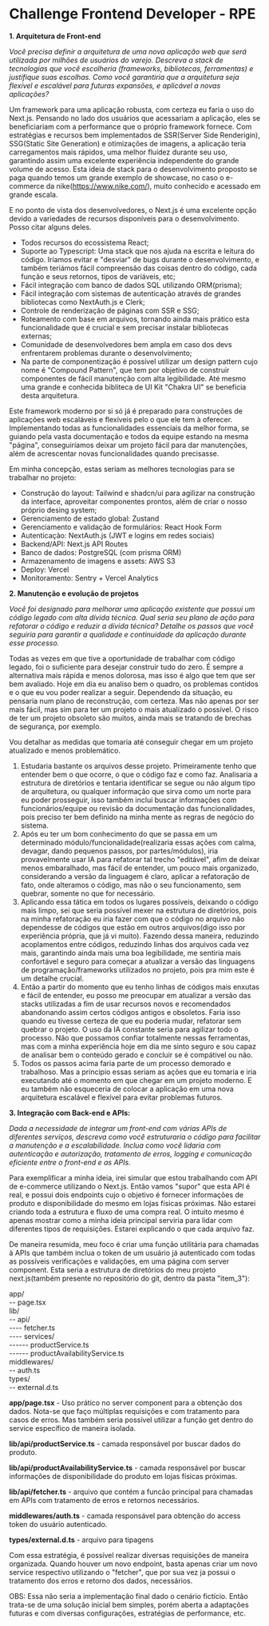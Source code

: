 # Challenge Frontend Developer - RPE

**1. Arquitetura de Front-end**

*Você precisa definir a arquitetura de uma nova aplicação web que será 
utilizada por milhões de usuários do varejo. Descreva a stack de 
tecnologias que você escolheria (frameworks, bibliotecas, ferramentas) e 
justifique suas escolhas. Como você garantiria que a arquitetura seja 
flexível e escalável para futuras expansões, e aplicável a novas 
aplicações?*

Um framework para uma aplicação robusta, com certeza eu faria o uso do Next.js.
Pensando no lado dos usuários que acessariam a aplicação, eles se beneficiariam com a performance que o próprio framework fornece. Com estratégias e recursos bem implementados de SSR(Server Side Renderigin), SSG(Static Site Generation) e otimizações de imagens, a aplicação teria carregamentos mais rápidos, uma melhor fluídez durante seu uso, garantindo assim uma excelente experiência independente do grande volume de acesso. Esta ideia de stack para o desenvolvimento proposto se paga quando temos um grande exemplo de showcase, no caso o e-commerce da nike(https://www.nike.com/), muito conhecido e acessado em grande escala.

E no ponto de vista dos desenvolvedores, o Next.js é uma excelente opção devido a variedades de recursos disponíveis para o desenvolvimento. Posso citar alguns deles.
- Todos recursos do ecossistema React;
- Suporte ao Typescript: Uma stack que nos ajuda na escrita e leitura do código. Iríamos evitar e "desviar" de bugs durante o desenvolvimento, e também teriámos fácil compreensão das coisas dentro do código, cada função e seus retornos, tipos de variáveis, etc;
- Fácil integração com banco de dados SQL utilizando ORM(prisma);
- Fácil integração com sistemas de autenticação através de grandes bibliotecas como NextAuth.js e Clerk;
- Controle de renderização de páginas com SSR e SSG;
- Roteamento com base em arquivos, tornando ainda mais prático esta funcionalidade que é crucial e sem precisar instalar bibliotecas externas;
- Comunidade de desenvolvedores bem ampla em caso dos devs enfrentarem problemas durante o desenvolvimento;
- Na parte de componentização é possível utilizar um design pattern cujo nome é "Compound Pattern", que tem por objetivo de construir componentes de fácil manutenção com alta legibilidade. Até mesmo uma grande e conhecida bibliteca de UI Kit "Chakra UI" se beneficia desta arquitetura.

Este framework moderno por si só já é preparado para construções de aplicações web escaláveis e flexíveis pelo o que ele tem à oferecer. Implementando todas as funcionalidades essenciais da melhor forma, se guiando pela vasta documentação e todos da equipe estando na mesma "página", conseguiríamos deixar um projeto fácil para dar manutenções, além de acrescentar novas funcionalidades quando precisasse.

Em minha concepção, estas seriam as melhores tecnologias para se trabalhar no projeto:
- Construção do layout:	Tailwind e shadcn/ui para agilizar na construção da interface, aproveitar componentes prontos, além de criar o nosso próprio desing system;
- Gerenciamento de estado global:	Zustand
- Gerenciamento e validação de formulários:	React Hook Form
- Autenticação:	NextAuth.js (JWT e logins em redes sociais)
- Backend/API: Next.js API Routes
- Banco de dados: PostgreSQL (com prisma ORM)
- Armazenamento de imagens e assets: AWS S3
- Deploy: Vercel
- Monitoramento:	Sentry + Vercel Analytics

**2. Manutenção e evolução de projetos**

*Você foi designado para melhorar uma aplicação existente que possui um 
código legado com alta dívida técnica. Qual seria seu plano de ação para 
refatorar o código e reduzir a dívida técnica? Detalhe os passos que você 
seguiria para garantir a qualidade e continuidade da aplicação durante esse 
processo.*

Todas as vezes em que tive a oportunidade de trabalhar com código legado, foi o suficiente para desejar construir tudo do zero. É sempre a alternativa mais rápida e menos dolorosa, mas isso é algo que tem que ser bem avaliado. Hoje em dia eu analiso bem o quadro, os problemas contidos e o que eu vou poder realizar a seguir. Dependendo da situação, eu pensaria num plano de reconstrução, com certeza. Mas não apenas por ser mais fácil, mas sim para ter um projeto o mais atualizado o possível. O risco de ter um projeto obsoleto são muitos, ainda mais se tratando de brechas de segurança, por exemplo. 

Vou detalhar as medidas que tomaria até conseguir chegar em um projeto atualizado e menos problemático.
1. Estudaria bastante os arquivos desse projeto. Primeiramente tenho que entender bem o que ocorre, o que o código faz e como faz. Analisaria a estrutura de diretórios e tentaria identificar se segue ou não algum tipo de arquitetura, ou qualquer informação que sirva como um norte para eu poder prosseguir, isso também inclui buscar informações com funcionários/equipe ou revisão da documentação das funcionalidades, pois preciso ter bem definido na minha mente as regras de negócio do sistema.
2. Após eu ter um bom conhecimento do que se passa em um determinado módulo/funcionalidade(realizaria essas ações com calma, devagar, dando pequenos passos, por partes/módulos), iria provavelmente usar IA para refatorar tal trecho "editável", afim de deixar menos embaralhado, mas fácil de entender, um pouco mais organizado, considerando a versão da linguagem é claro, aplicar a refatoração de fato, onde alteramos o código, mas não o seu funcionamento, sem quebrar, somente no que for necessário. 
3. Aplicando essa tática em todos os lugares possíveis, deixando o código mais limpo, sei que seria possível mexer na estrutura de diretórios, pois na minha refatoração eu iria fazer com que o código no arquivo não dependesse de códigos que estão em outros arquivos(digo isso por experiência própria, que já vi muito). Fazendo dessa maneira, reduzindo acoplamentos entre códigos, reduzindo linhas dos arquivos cada vez mais, garantindo ainda mais uma boa legibilidade, me sentiria mais confortável e seguro para começar a atualizar a versão das linguagens de programação/frameworks utilizados no projeto, pois pra mim este é um detalhe crucial.
4. Então a partir do momento que eu tenho linhas de códigos mais enxutas e fácil de entender, eu posso me preocupar em atualizar a versão das stacks utilizadas a fim de usar recursos novos e recomendados abandonando assim certos códigos antigos e obsoletos. Faria isso quando eu tivesse certeza de que eu poderia mudar, refatorar sem quebrar o projeto. O uso da IA constante seria para agilizar todo o processo. Não que possamos confiar totalmente nessas ferramentas, mas com a minha experiência hoje em dia me sinto seguro e sou capaz de analisar bem o conteúdo gerado e concluir se é compátivel ou não.
5. Todos os passos acima faria parte de um processo demorado e trabalhoso. Mas a príncipio essas seriam as ações que eu tomaria e iria executando até o momento em que chegar em um projeto moderno. E eu também não esqueceria de colocar a aplicação em uma nova arquitetura escalável e flexível para evitar problemas futuros.

**3. Integração com Back-end e APIs:**

*Dada a necessidade de integrar um front-end com várias APIs de diferentes 
serviços, descreva como você estruturaria o código para facilitar a 
manutenção e a escalabilidade. Inclua como você lidaria com autenticação e 
autorização, tratamento de erros, logging e comunicação eficiente entre o 
front-end e as APIs.*

Para exemplificar a minha ideia, irei simular que estou trabalhando com API de e-commerce utilizando o Next.js. Então vamos "supor" que esta API é real, e possui dois endpoints cujo o objetivo é fornecer informações de produto e disponibilidade do mesmo em lojas físicas próximas. Não estarei criando toda a estrutura e fluxo de uma compra real. O intuito mesmo é apenas mostrar como a minha ideia principal serviria para lidar com diferentes tipos de requisições. Estarei explicando o que cada arquivo faz.

De maneira resumida, meu foco é criar uma função utilitária para chamadas à APIs que também inclua o token de um usuário já autenticado com todas as possíveis verificações e validações, em uma página com server component. Esta seria a estrutura de diretórios do meu projeto next.js(também presente no repositório do git, dentro da pasta "item_3"):

app/\
-- page.tsx\
lib/\
-- api/\
---- fetcher.ts\
---- services/\
------ productService.ts\
------ productAvailabilityService.ts\
middlewares/\
-- auth.ts\
types/\
-- external.d.ts

**app/page.tsx** - Uso prático no server component para a obtenção dos dados. Nota-se que faço múltiplas requisições e com tratamento para casos de erros. Mas também seria possível utilizar a função get dentro do service específico de maneira isolada.

**lib/api/productService.ts** - camada responsável por buscar dados do produto.

**lib/api/productAvailabilityService.ts** - camada responsável por buscar informações de disponibilidade do produto em lojas físicas próximas.

**lib/api/fetcher.ts** - arquivo que contém a funcão principal para chamadas em APIs com tratamento de erros e retornos necessários.

**middlewares/auth.ts** - camada responsável para obtenção do access token do usuário autenticado.

**types/external.d.ts** - arquivo para tipagens

Com essa estratégia, é possível realizar diversas requisições de maneira organizada. Quando houver um novo endpoint, basta apenas criar um novo service respectivo utilizando o "fetcher", que por sua vez ja possui o tratamento dos erros e retorno dos dados, necessários.

OBS: Essa não seria a implementação final dado o cenário fictício. Então trata-se de uma solução inicial bem simples, porém aberta a adaptações futuras e com diversas configurações, estratégias de performance, etc. 








